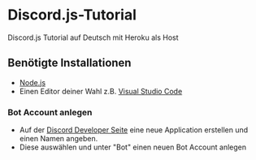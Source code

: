 # Discord.js-Tutorial
Discord.js Tutorial auf Deutsch mit Heroku als Host


## Benötigte Installationen
- [Node.js](https://nodejs.org/en/)
- Einen Editor deiner Wahl
  z.B. [Visual Studio Code](https://code.visualstudio.com/download)
  
### Bot Account anlegen
- Auf der [Discord Developer Seite](https://discordapp.com/developers/applications)
  eine neue Application erstellen und einen Namen angeben.
- Diese auswählen und unter "Bot" einen neuen Bot Account anlegen
 

  
